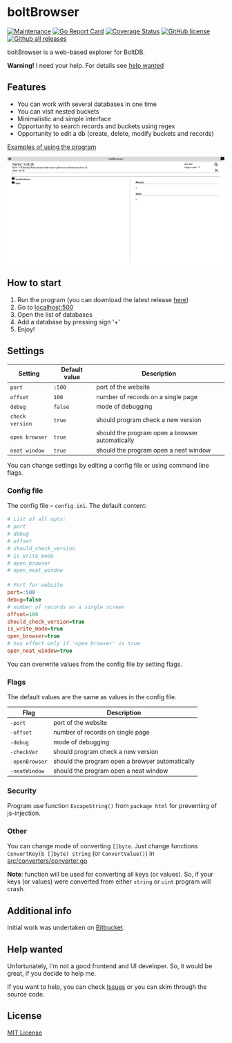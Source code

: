 # boltBrowser

[![Maintenance](https://img.shields.io/badge/Maintained%3F-no-red.svg)](https://github.com/ShoshinNikita/boltBrowser/graphs/commit-activity)
[![Go Report Card](https://goreportcard.com/badge/github.com/ShoshinNikita/boltBrowser)](https://goreportcard.com/report/github.com/ShoshinNikita/boltBrowser)
[![Coverage Status](https://coveralls.io/repos/github/ShoshinNikita/boltBrowser/badge.svg?branch=add-travis)](https://coveralls.io/github/ShoshinNikita/boltBrowser?branch=master)
[![GitHub license](https://img.shields.io/github/license/ShoshinNikita/boltBrowser.svg)](https://github.com/ShoshinNikita/boltBrowser)
[![Github all releases](https://img.shields.io/github/downloads/ShoshinNikita/boltBrowser/total.svg)](https://github.com/ShoshinNikita/boltBrowser/releases)

boltBrowser is a web-based explorer for BoltDB.

**Warning!** I need your help. For details see [help wanted](#help-wanted)

## Features

+ You can work with several databases in one time
+ You can visit nested buckets
+ Minimalistic and simple interface
+ Opportunity to search records and buckets using regex
+ Opportunity to edit a db (create, delete, modify buckets and records)

[Examples of using the program](Examples.md)

![1](stuff/screenshot.png)

## How to start

1. Run the program (you can download the latest release [here](https://github.com/ShoshinNikita/boltBrowser/releases))
1. Go to [localhost:500](http://localhost:500)
1. Open the list of databases
1. Add a database by pressing sign '+'
1. Enjoy!

## Settings

Setting | Default value | Description
---- | ---- | ----
`port` | `:500` | port of the website
`offset` | `100` | number of records on a single page
`debug` | `false` | mode of debugging
`check version` | `true` | should program check a new version
`open browser` | `true` | should the program open a browser automatically
`neat window` | `true` | should the program open a neat window

You can change settings by editing a config file or using command line flags.

### Config file

The config file – `config.ini`. The default content:

```ini
# List of all opts:
# port
# debug
# offset
# should_check_version
# is_write_mode
# open_browser
# open_neat_window

# Port for website
port=:500
debug=false
# number of records on a single screen
offset=100
should_check_version=true
is_write_mode=true
open_browser=true
# has effect only if 'open browser' is true
open_neat_window=true
```

You can overwrite values from the config file by setting flags.

### Flags

The default values are the same as values in the config file.

Flag  | Description
----  | ----
`-port` | port of the website
`-offset` | number of records on single page
`-debug` | mode of debugging
`-checkVer` | should program check a new version
`-openBrowser` | should the program open a browser automatically
`-neatWindow` | should the program open a neat window

### Security

Program use function `EscapeString()` from `package html` for preventing of js-injection.

### Other

You can change mode of converting `[]byte`. Just change functions `ConvertKey(b []byte) string` (or `ConvertValue()`) in [src/converters/converter.go](src/converters/converters.go)

__Note__: function will be used for converting all keys (or values). So, if your keys (or values) were converted from either `string` or `uint` program will crash.

## Additional info

Initial work was undertaken on [Bitbucket](https://bitbucket.org/ShoshinNikita/boltbrowser).

## Help wanted

Unfortunately, I'm not a good frontend and UI developer. So, it would be great, if you decide to help me.

If you want to help, you can check [Issues](https://github.com/ShoshinNikita/boltBrowser/issues) or you can skim through the source code.

## License

[MIT License](LICENSE)
